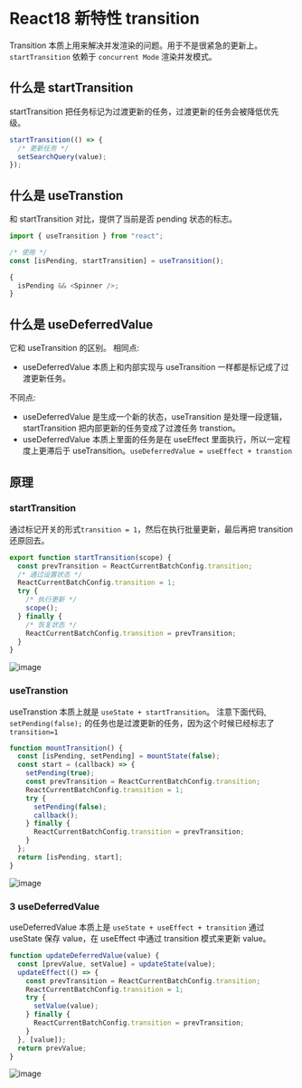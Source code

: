# React18 新特性 transition

Transition 本质上用来解决并发渲染的问题。用于不是很紧急的更新上。
`startTransition` 依赖于 `concurrent Mode` 渲染并发模式。

## 什么是 startTransition

startTransition 把任务标记为过渡更新的任务，过渡更新的任务会被降低优先级。

```js
startTransition(() => {
  /* 更新任务 */
  setSearchQuery(value);
});
```

## 什么是 useTranstion

和 startTransition 对比，提供了当前是否 pending 状态的标志。

```js
import { useTransition } from "react";

/* 使用 */
const [isPending, startTransition] = useTransition();

{
  isPending && <Spinner />;
}
```

## 什么是 useDeferredValue

它和 useTransition 的区别。
相同点:

- useDeferredValue 本质上和内部实现与 useTransition 一样都是标记成了过渡更新任务。

不同点:

- useDeferredValue 是生成一个新的状态，useTransition 是处理一段逻辑，startTransition 把内部更新的任务变成了过渡任务 transtion。
- useDeferredValue 本质上里面的任务是在 useEffect 里面执行，所以一定程度上更滞后于 useTransition。`useDeferredValue = useEffect + transtion`

## 原理

### startTransition

通过标记开关的形式`transition = 1`，然后在执行批量更新，最后再把 transition 还原回去。

```jsx
export function startTransition(scope) {
  const prevTransition = ReactCurrentBatchConfig.transition;
  /* 通过设置状态 */
  ReactCurrentBatchConfig.transition = 1;
  try {
    /* 执行更新 */
    scope();
  } finally {
    /* 恢复状态 */
    ReactCurrentBatchConfig.transition = prevTransition;
  }
}
```

![image](https://github.com/zm8/blog_old/assets/32337542/71ddbfd5-c068-42f1-8955-eb4a32fdd83b)

### useTranstion

useTranstion 本质上就是 `useState + startTransition`。
注意下面代码, `setPending(false);` 的任务也是过渡更新的任务，因为这个时候已经标志了 `transition=1`

```jsx
function mountTransition() {
  const [isPending, setPending] = mountState(false);
  const start = (callback) => {
    setPending(true);
    const prevTransition = ReactCurrentBatchConfig.transition;
    ReactCurrentBatchConfig.transition = 1;
    try {
      setPending(false);
      callback();
    } finally {
      ReactCurrentBatchConfig.transition = prevTransition;
    }
  };
  return [isPending, start];
}
```

![image](https://github.com/zm8/blog_old/assets/32337542/21477272-9a48-4e04-871c-308addd73e2e)

### 3 useDeferredValue

useDeferredValue 本质上是 `useState + useEffect + transition`
通过 useState 保存 value，在 useEffect 中通过 transition 模式来更新 value。

```jsx
function updateDeferredValue(value) {
  const [prevValue, setValue] = updateState(value);
  updateEffect(() => {
    const prevTransition = ReactCurrentBatchConfig.transition;
    ReactCurrentBatchConfig.transition = 1;
    try {
      setValue(value);
    } finally {
      ReactCurrentBatchConfig.transition = prevTransition;
    }
  }, [value]);
  return prevValue;
}
```

![image](https://github.com/zm8/blog_old/assets/32337542/36197d2b-8b93-48ec-8b59-327c13c095ce)
